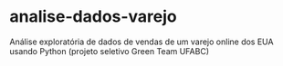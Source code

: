 # analise-dados-varejo
Análise exploratória de dados de vendas de um varejo online dos EUA usando Python (projeto seletivo Green Team UFABC)
